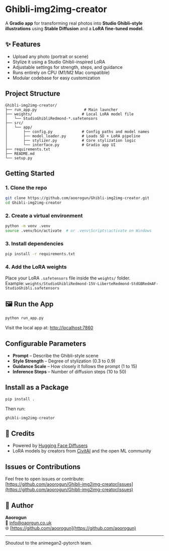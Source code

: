 
#  Ghibli-img2img-creator

A **Gradio app** for transforming real photos into **Studio Ghibli-style illustrations** using **Stable Diffusion** and a **LoRA fine-tuned model**.

## ✨ Features

-  Upload any photo (portrait or scene)  
-  Stylize it using a Studio Ghibli-inspired LoRA  
-  Adjustable settings for strength, steps, and guidance  
-  Runs entirely on CPU (M1/M2 Mac compatible)  
-  Modular codebase for easy customization  

##  Project Structure

```
Ghibli-img2img-creator/
├── run_app.py                     # Main launcher
├── weights/                      # Local LoRA model file
│   └── StudioGhibliRedmond-*.safetensors
├── src/
│   └── app/
│       ├── config.py             # Config paths and model names
│       ├── model_loader.py       # Loads SD + LoRA pipeline
│       ├── stylizer.py           # Core stylization logic
│       └── interface.py          # Gradio app UI
├── requirements.txt
├── README.md
└── setup.py
```

##  Getting Started

### 1. Clone the repo

```bash
git clone https://github.com/aoorogun/Ghibli-img2img-creator.git
cd Ghibli-img2img-creator
```

### 2. Create a virtual environment

```bash
python -m venv .venv
source .venv/bin/activate  # or .venv\Scripts\activate on Windows
```

### 3. Install dependencies

```bash
pip install -r requirements.txt
```

### 4. Add the LoRA weights

Place your LoRA `.safetensors` file inside the `weights/` folder.  
Example: `weights/StudioGhibliRedmond-15V-LiberteRedmond-StdGBRedmAF-StudioGhibli.safetensors`

## 🖼 Run the App

```bash
python run_app.py
```

Visit the local app at: [http://localhost:7860](http://localhost:7860)

##  Configurable Parameters

- **Prompt** – Describe the Ghibli-style scene  
- **Style Strength** – Degree of stylization (0.3 to 0.9)  
- **Guidance Scale** – How closely it follows the prompt (1 to 15)  
- **Inference Steps** – Number of diffusion steps (10 to 50)  

##  Install as a Package

```bash
pip install .
```

Then run:

```bash
ghibli-img2img-creator
```

## 🧠 Credits

- Powered by [Hugging Face Diffusers](https://github.com/huggingface/diffusers)  
- LoRA models by creators from [CivitAI](https://civitai.com) and the open ML community

##  Issues or Contributions

Feel free to open issues or contribute:  
 [https://github.com/aoorogun/Ghibli-img2img-creator/issues](https://github.com/aoorogun/Ghibli-img2img-creator/issues)

## 📧 Author

**Aoorogun**  
📮 info@oaorgun.co.uk  
🌐 [https://github.com/aoorogun](https://github.com/aoorogun)

---

Shoutout to the animegan2-pytorch team.
